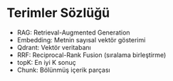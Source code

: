 # Terimler Sözlüğü

- RAG: Retrieval-Augmented Generation
- Embedding: Metnin sayısal vektör gösterimi
- Qdrant: Vektör veritabanı
- RRF: Reciprocal-Rank Fusion (sıralama birleştirme)
- topK: En iyi K sonuç
- Chunk: Bölünmüş içerik parçası

